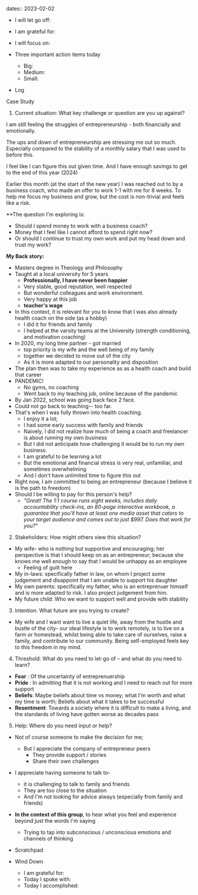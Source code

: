 dates:: 2023-02-02

- I will let go off:
- I am grateful for:
- I will focus on:

- Three important action items today
	- Big:
	- Medium:
	- Small:

- Log

Case Study

1. Current situation: What key challenge or question are you up against?

I am still feeling the struggles of entrepreneurship -
both financially and emotionally.

The ups and down of entrepreneurship are stressing me out so much. 
Especially compared to the stability of a monthly salary that I was used to before this.

I feel like I can figure this out given time.
And I have enough savings to get to the end of this year (2024)

Earlier this month (at the start of the new year)
I was reached out to by a business coach, who made an offer to work 1-1 with me for 8 weeks. To help me focus my business and grow, but the cost is non-trivial and feels like a risk.

**The question I'm exploring is:
- Should I spend money to work with a business coach?
- Money that I feel like I cannot afford to spend right now?
- Or should I continue to trust my own work and put my head down and trust my work?

**My Back story:**
- Masters degree in Theology and Philosophy
- Taught at a local university for 5 years 
	- **Professionally, I have never been happier**
	- Very stable, good reputation, well respected
	- But wonderful colleagues and work environment.
	- Very happy at this job
	- **teacher's wage**
- In this context, it is relevant for you to know that I was also already health coach on the side (as a hobby)
	- I did it for friends and family
	- I helped at the varsity teams at the University (strength conditioning, and motivation coaching)
- In 2020, my long time partner - got married 
	- top priority is my wife and the well being of my family
	- together we decided to move out of the city
	- As it is more adapted to our personality and disposition
- The plan then was to take my experience as as a health coach and build that career
- PANDEMIC!
	- No gyms, no coaching
	- Went back to my teaching job, online because of the pandemic
- By Jan 2022, school was going back face 2 face.
- Could not go back to teaching-- too far.
- That's when I was fully thrown into health coaching.
	- I enjoy it a lot; 
	- I had some early success with family and friends
	- Naively, I did not realize how much of being a coach and freelancer is about running my own business
	- But I did not anticipate how challenging it would be to run my own business.
	- I am grateful to be learning a lot
	- But the emotional and financial stress is very real, unfamiliar, and sometimes overwhelming
	- And I don't have unlimited time to figure this out
- Right now, I am committed to being an entrepreneur (because I believe it is the path to freedom)
- Should I be willing to pay for this person's help?
	- *"Great! The 1:1 course runs eight weeks, includes daily accountability check-ins, an 80-page interactive workbook, a guarantee that you'll have at least one media asset that caters to your target audience and comes out to just $997. Does that work for you?"*

2.  Stakeholders: How might others view this situation?
- My wife- who is nothing but supportive and encouraging; her perspective is that I should keep on as an entrepreneur; because she knows me well enough to say that I would be unhappy as an employee
	- Feeling of guilt here
- My in-laws: specifically father in law, on whom I project some judgement and disappoint that I am unable to support his daughter
- My own parents: specifically my father, who is an entreprenuer himself and is more adapted to risk. I also project judgement from him. 
- My future child: Who we want to support well and provide with stability

3.  Intention: What future are you trying to create?
- My wife and I want want to live a quiet life, away from the hustle and bustle of the city- our ideal lifestyle is to work remotely, is to live on a farm or homestead, whilst being able to take care of ourselves, raise a family, and contribute to our community. Being self-employed feels key to this freedom in my mind.
	
4.  Threshold: What do you need to let-go of – and what do you need to learn?
- **Fear** : Of the uncertainty of entreprenuership 
- **Pride** : In admitting that it is not working and I need to reach out for more support
- **Beliefs**: Maybe beliefs about time vs money; what I'm worth and what my time is worth; Beliefs about what it takes to be successful
- **Resentment**: Towards a society where it is difficult to make a living, and the standards of living have gotten worse as decades pass

5.  Help: Where do you need input or help?
- Not of course someone to make the decision for me;
	- But I appreciate the company of entrepreneur peers
		- They provide support / stories
		- Share their own challenges
- I appreciate having someone to talk to- 
	- it is challenging to talk to family and friends
	- They are too close to the situation
	- And I'm not looking for advice always (especially from family and friends)
- **In the context of this group**, to hear what you feel and experience beyond just the words I'm saying
	- Trying to tap into subconscious / unconscious emotions and channels of thinking

- Scratchpad

- Wind Down
	- I am grateful for:
	- Today I spoke with:
	- Today I accomplished: